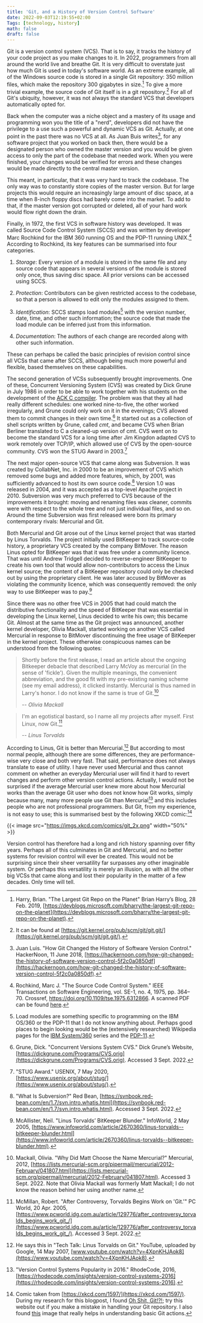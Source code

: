 ```yaml
---
title: 'Git, and a History of Version Control Software'
date: 2022-09-03T12:19:55+02:00
Tags: [technology, history]
math: false
draft: false
---
```


Git is a version control system (VCS). That is to say, it tracks the history of
your code project as you make changes to it. In 2022, programmers from all
around the world live and breathe Git. It is very difficult to overstate just
how much Git is used in today's software world. As an extreme example, all of
the Windows source code is stored in a single Git repository: 350 million
files, which make the repository 300 gigabytes in size.[^1] To give a more
trivial example, the source code of Git itself is in a git repository.[^2] For
all of Git's ubiquity, however, it was not always the standard VCS that
developers automatically opted for.

Back when the computer was a niche object and a mastery of its usage and
programming won you the title of a "nerd", developers did not have the
privilege to a use such a powerful and dynamic VCS as Git. Actually, at one
point in the past there was no VCS at all. As Juan Buis writes[^3], for any
software project that you worked on back then, there would be a designated
person who owned the master version and you would be given access to only the
part of the codebase that needed work.  When you were finished, your changes
would be verified for errors and these changes would be made directly to the
central master version.

This meant, in particular, that it was very hard to track the codebase. The
only way was to constantly store copies of the master version. But for large
projects this would require an increasingly large amount of disc space, at a
time when 8-inch floppy discs had barely come into the market. To add to that,
if the master version got corrupted or deleted, all of your hard work would
flow right down the drain.

Finally, in 1972, the first VCS in software history was developed. It was
called Source Code Control System (SCCS) and was written by developer Marc
Rochkind for the IBM 360 running OS and the PDP-11 running UNIX.[^4] According
to Rochkind, its key features can be summarised into four categories.

1. _Storage_: Every version of a module is stored in the same file and any
   source code that appears in several versions of the module is stored only
   once, thus saving disc space. All prior versions can be accessed using SCCS.

2. _Protection_: Contributors can be given restricted access to the codebase,
   so that a person is allowed to edit only the modules assigned to them.

3. _Identification_: SCCS stamps load modules[^5] with the version number,
   date, time, and other such information; the source code that made the load
   module can be inferred just from this information.

4. _Documentation_: The authors of each change are recorded along with other
   such information.

These can perhaps be called the basic principles of revision control since all
VCSs that came after SCCS, although being much more powerful and flexible, based
themselves on these capabilities.

The second generation of VCSs subsequently brought improvements.
One of these, Concurrent Versioning System (CVS) was created by Dick Grune in
July 1986 in order to be able to work together with his students on the
development of the [ACK C
compiler](https://en.wikipedia.org/wiki/Amsterdam_Compiler_Kit). The problem
was that they all had really different schedules: one worked nine-to-five, the
other worked irregularly, and Grune could only work on it in the evenings; CVS
allowed them to commit changes in their own time.[^6] It started out as a
collection of shell scripts written by Grune, called _cmt_, and became CVS when
Brian Berliner translated to C a cleaned-up version of cmt.  CVS went on to
become the standard VCS for a long time after Jim Kingdon adapted CVS to work
remotely over TCP/IP, which allowed use of CVS by the open-source community.
CVS won the STUG Award in 2003.[^7]

The next major open-source VCS that came along was Subversion. It was created
by CollabNet, Inc. in 2000 to be an improvement of CVS which removed some bugs
and added more features, which, by 2001, was sufficiently advanced to host its
own source code.[^8] Version 1.0 was released in 2004, and it was accepted as
a top-level Apache project in 2010. Subversion was very much preferred to CVS
because of the improvements it brought: moving and renaming files was cleaner,
commits were with respect to the whole tree and not just individual files, and
so on. Around the time Subversion was first released were born its primary
contemporary rivals: Mercurial and Git.

Both Mercurial and Git arose out of the Linux kernel project that was started
by Linus Torvalds. The project initially used BitKeeper to track source-code
history, a proprietary VCS created by the company BitMover. The reason Linus
opted for BitKeeper was that it was free under a community licence. That was
until Andrew Tridgell decided to reverse-engineer BitKeeper to create his own
tool that would allow non-contributors to access the Linux kernel source; the
content of a BitKeeper repository could only be checked out by using the
proprietary client. He was later accused by BitMover as violating the community
licence, which was consequently removed: the only way to use BitKeeper was to
pay.[^9]

Since there was no other free VCS in 2005 that had could match the distributive
functionality and the speed of BitKeeper that was essential in developing the
Linux kernel, Linus decided to write his own; this became Git. Almost at the
same time as the Git project was announced, another kernel developer, Olivia
Mackall, started working on another VCS called Mercurial in response to
BitMover discontinuing the free usage of BitKeeper in the kernel project.
These otherwise conspicuous names can be understood from the following quotes:

> Shortly before the first release, I read an article about the ongoing
> Bitkeeper debacle that described Larry McVoy as mercurial (in the sense
> of 'fickle'). Given the multiple meanings, the convenient abbreviation,
> and the good fit with my pre-existing naming scheme (see my email
> address), it clicked instantly. Mercurial is thus named in Larry's
> honor. I do not know if the same is true of Git.[^10]
>
> -- _Olivia Mackall_

> I'm an egotistical bastard, so I name all my projects after myself. First
> Linux, now Git.[^11]
>
> -- _Linus Torvalds_

According to Linus, Git is better than Mercurial.[^12] But according to most
normal people, although there are some differences, they are performance-wise
very close and both very fast. That said, performance does not always translate
to ease of utility. I have never used Mercurial and thus cannot comment on
whether an everyday Mercurial user will find it hard to revert changes and
perform other version control actions. Actually, I would not be surprised if
the average Mercurial user knew more about how Mercurial works than the average
Git user who does not know how Git works, simply because many, many more people
use Git than Mercurial[^13] and this includes people who are not professional
programmers.  But Git, from my experience, is not easy to use; this is
summarised best by the following XKCD comic:[^14]

{{< image src="https://imgs.xkcd.com/comics/git_2x.png" width="50%" >}}

Version control has therefore had a long and rich history spanning over fifty
years. Perhaps all of this culminates in Git and Mercurial, and no better
systems for revision control will ever be created. This would not be surprising
since their sheer versatility far surpasses any other imaginable system.  Or
perhaps this versatility is merely an illusion, as with all the other big VCSs
that came along and lost their popularity in the matter of a few decades. Only
time will tell.

[^1]: Harry, Brian. "The Largest Git Repo on the Planet" Brian Harry’s Blog, 28 Feb. 2019, [https://devblogs.microsoft.com/bharry/the-largest-git-repo-on-the-planet](https://devblogs.microsoft.com/bharry/the-largest-git-repo-on-the-planet).

[^2]: It can be found at [https://git.kernel.org/pub/scm/git/git.git/](https://git.kernel.org/pub/scm/git/git.git/).

[^3]: Juan Luis. "How Git Changed the History of Software Version Control." HackerNoon, 11 June 2018, [https://hackernoon.com/how-git-changed-the-history-of-software-version-control-5f2c0a0850df](https://hackernoon.com/how-git-changed-the-history-of-software-version-control-5f2c0a0850df).

[^4]: Rochkind, Marc J. "The Source Code Control System." IEEE Transactions on Software Engineering, vol. SE-1, no. 4, 1975, pp. 364–70. Crossref, https://doi.org/10.1109/tse.1975.6312866. A scanned PDF can be found [here](https://basepath.com/aup/talks/SCCS-Slideshow.pdf).

[^5]: Load modules are something specific to programming on the IBM OS/360 or the PDP-11 that I do not know anything about. Perhaps good places to begin looking would be the (extensively researched) Wikipedia pages for the [IBM System/360](https://en.wikipedia.org/wiki/IBM_System/360) series and the [PDP-11](https://en.wikipedia.org/wiki/PDP-11).

[^6]: Grune, Dick. "Concurrent Versions System CVS." Dick Grune’s Website, [https://dickgrune.com/Programs/CVS.orig](https://dickgrune.com/Programs/CVS.orig). Accessed 3 Sept. 2022.

[^7]: "STUG Award." USENIX, 7 May 2020, [https://www.usenix.org/about/stug/](https://www.usenix.org/about/stug/).

[^8]: "What Is Subversion?" Red Bean, [https://svnbook.red-bean.com/en/1.7/svn.intro.whatis.html](https://svnbook.red-bean.com/en/1.7/svn.intro.whatis.html). Accessed 3 Sept. 2022.

[^9]: McAllister, Neil. "Linus Torvalds’ BitKeeper Blunder." InfoWorld, 2 May 2005, [https://www.infoworld.com/article/2670360/linus-torvalds--bitkeeper-blunder.html](https://www.infoworld.com/article/2670360/linus-torvalds--bitkeeper-blunder.html).

[^10]: Mackall, Olivia. "Why Did Matt Choose the Name Mercurial?" Mercurial, 2012, [https://lists.mercurial-scm.org/pipermail/mercurial/2012-February/041807.html](https://lists.mercurial-scm.org/pipermail/mercurial/2012-February/041807.html). Accessed 3 Sept. 2022. Note that Olivia Mackall was formerly Matt Mackall; I do not know the reason behind her using another name.

[^11]: McMillan, Robert. "After Controversy, Torvalds Begins Work on 'Git.'" PC World, 20 Apr. 2005, [https://www.pcworld.idg.com.au/article/129776/after_controversy_torvalds_begins_work_git_/](https://www.pcworld.idg.com.au/article/129776/after_controversy_torvalds_begins_work_git_/). Accessed 3 Sept. 2022.

[^12]: He says this in "Tech Talk: Linus Torvalds on Git." YouTube, uploaded by Google, 14 May 2007, [www.youtube.com/watch?v=4XpnKHJAok8](https://www.youtube.com/watch?v=4XpnKHJAok8).

[^13]: "Version Control Systems Popularity in 2016." RhodeCode, 2016, [https://rhodecode.com/insights/version-control-systems-2016](https://rhodecode.com/insights/version-control-systems-2016).

[^14]: Comic taken from [https://xkcd.com/1597/](https://xkcd.com/1597/). During my research for this blogpost, I found [Oh Shit, Git!?!](https://ohshitgit.com/); try this website out if you make a mistake in handling your Git repository. I also found [this](https://hackaday.com/wp-content/uploads/2017/04/flowgit.png) image that really helps in understanding basic Git actions.
